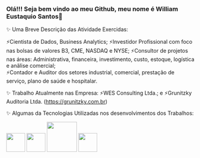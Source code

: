 ### Olá!!! Seja bem vindo ao meu Github, meu nome é William Eustaquio Santos👋

✨ Uma Breve Descrição das Atividade Exercidas:

   ⚡Cientista de Dados, Business Analytics; 
   ⚡Investidor Profissional com foco nas bolsas de valores B3, CME, NASDAQ e NYSE; 
   ⚡Consultor de projetos nas áreas:  Administrativa, financeira, investimento, custo, estoque, logística e anãlise comercial;  
   ⚡Contador e Auditor dos setores industrial, comercial, prestação de serviço, plano de saúde e hospitalar.

✨ Trabalho Atualmente nas Empresa: 
   ⚡WES Consulting Ltda.; e
   ⚡Grunitzky Auditoria Ltda. (https://grunitzky.com.br)

✨ Algumas da Tecnologias Utilizadas nos desenvolvimentos dos Trabalhos: 
   
<img widt='50' height='50' src="https://cdn.jsdelivr.net/gh/devicons/devicon/icons/python/python-original-wordmark.svg" /> <img widt='50' height='50' src="https://cdn.jsdelivr.net/gh/devicons/devicon/icons/jupyter/jupyter-original-wordmark.svg" /> <img widt='80' height='80' src="https://cdn.jsdelivr.net/gh/devicons/devicon/icons/mysql/mysql-original-wordmark.svg" /> <img widt='50' height='50' src="https://cdn.jsdelivr.net/gh/devicons/devicon/icons/filezilla/filezilla-plain-wordmark.svg" />
          
          

<!--
**WilliamESantos/WilliamESantos** is a ✨ _special_ ✨ repository because its `README.md` (this file) appears on your GitHub profile.

Here are some ideas to get you started:

![image](https://github.com/WilliamESantos/WilliamESantos/assets/133704736/10105271-f9b2-4fd8-932a-d1f76c770c6f)

- 🔭 I’m currently working on ...
- 🌱 I’m currently learning ...
- 👯 I’m looking to collaborate on ...
- 🤔 I’m looking for help with ...
- 💬 Ask me about ...
- 📫 How to reach me: ...
- 😄 Pronouns: ...
- ⚡ Fun fact: ...
-->
